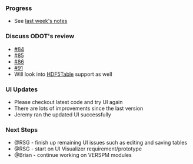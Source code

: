 ### Progress 
  - See [last week's notes](https://github.com/gregorbj/VisionEval/wiki/Project-Meeting-2017.04.07)

### Discuss ODOT's review
  - [#84](https://github.com/gregorbj/VisionEval/issues/84)
  - [#85](https://github.com/gregorbj/VisionEval/issues/85)
  - [#86](https://github.com/gregorbj/VisionEval/issues/86)
  - [#91](https://github.com/gregorbj/VisionEval/issues/91)
  - Will look into [HDF5Table](https://support.hdfgroup.org/HDF5/Tutor/h5table.html) support as well

### UI Updates
  - Please checkout latest code and try UI again
  - There are lots of improvements since the last version
  - Jeremy ran the updated UI successfully 

### Next Steps
  - @RSG - finish up remaining UI issues such as editing and saving tables
  - @RSG - start on UI Visualizer requirement/prototype
  - @Brian - continue working on VERSPM modules
